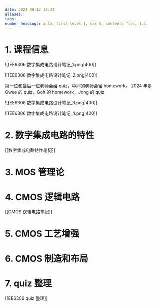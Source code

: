 ```yaml
---
date: 2024-08-12 13:33
aliases: 
tags: 
number headings: auto, first-level 1, max 5, contents ^toc, 1.1.
---
```

# 1. 课程信息

![[EE6306 数字集成电路设计笔记_1.png|400]]

![[EE6306 数字集成电路设计笔记_2.png|400]]

~~第一位和最后一位老师会给 quiz，中间的老师会留 homework。~~
2024 年是 Gwee 的 quiz，Goh 的 homework，Jong 的 quiz

![[EE6306 数字集成电路设计笔记_3.png|400]]

![[EE6306 数字集成电路设计笔记_4.png|400]]

# 2. 数字集成电路的特性

[[数字集成电路特性笔记]]

# 3. MOS 管理论



# 4. CMOS 逻辑电路

[[CMOS 逻辑电路笔记]]

# 5. CMOS 工艺增强



# 6. CMOS 制造和布局


# 7. quiz 整理

[[EE6306 quiz 整理]]
